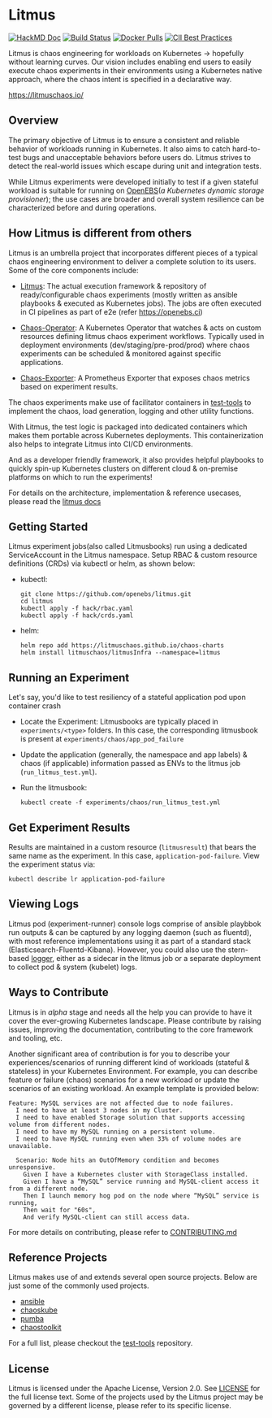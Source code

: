 # Litmus
[![HackMD Doc](https://hackmd.io/badge.svg)](https://hackmd.io/GlvlYyLBSfaPnRIlhxN7TA?view)
[![Build Status](https://travis-ci.org/litmuschaos/litmus.svg?branch=master)](https://travis-ci.org/openebs/e2e-tests)
[![Docker Pulls](https://img.shields.io/docker/pulls/openebs/ansible-runner.svg)](https://hub.docker.com/r/openebs/ansible-runner)
[![CII Best Practices](https://bestpractices.coreinfrastructure.org/projects/3202/badge)](https://bestpractices.coreinfrastructure.org/projects/3202)

Litmus is chaos engineering for workloads on Kubernetes -> hopefully without learning curves. Our vision 
includes enabling end users to easily execute chaos experiments in their environments using a Kubernetes native 
approach, where the chaos intent is specified in a declarative way.

https://litmuschaos.io/

## Overview

The primary objective of Litmus is to ensure a consistent and reliable behavior of workloads running in Kubernetes. 
It also aims to catch hard-to-test bugs and unacceptable behaviors before users do. Litmus strives to detect the 
real-world issues which escape during unit and integration tests.

While Litmus experiments were developed initially to test if a given stateful workload is suitable for running 
on [OpenEBS](www.openebs.io)(_a Kubernetes dynamic storage provisioner_); the use cases are broader and overall 
system resilience can be characterized before and during operations.  

## How Litmus is different from others
Litmus is an umbrella project that incorporates different pieces of a typical chaos engineering environment to deliver a 
complete solution to its users. Some of the core components include: 

- [Litmus](https://github.com/litmuschaos/litmus): The actual execution framework & repository of ready/configurable chaos 
  experiments (mostly written as ansible playbooks & executed as Kubernetes jobs). The jobs are often executed in CI pipelines 
  as part of e2e (refer https://openebs.ci) 

- [Chaos-Operator](https://github.com/litmuschaos/chaos-operator): A Kubernetes Operator that watches & acts on custom 
  resources defining litmus chaos experiment workflows. Typically used in deployment environments (dev/staging/pre-prod/prod) 
  where chaos experiments can be scheduled & monitored against specific applications. 

- [Chaos-Exporter](https://github.com/litmuschaos/chaos-exporter): A Prometheus Exporter that exposes chaos metrics based 
  on experiment results.

The chaos experiments make use of facilitator containers in [test-tools](https://github.com/litmuschaos/test-tools) to 
implement the chaos, load generation, logging and other utility functions. 

With Litmus, the test logic is packaged into dedicated containers which makes them portable across Kubernetes deployments. 
This containerization also helps to integrate Litmus into CI/CD environments. 

And as a developer friendly framework, it also provides helpful playbooks to quickly spin-up Kubernetes clusters on different 
cloud & on-premise platforms on which to run the experiments! 

For details on the architecture, implementation & reference usecases, please read the [litmus docs](https://docs.litmuschaos.io)

## Getting Started

Litmus experiment jobs(also called Litmusbooks) run using a dedicated ServiceAccount in the Litmus namespace. Setup RBAC & custom
resource definitions (CRDs) via kubectl or helm, as shown below: 

- kubectl: 

  ```
  git clone https://github.com/openebs/litmus.git
  cd litmus
  kubectl apply -f hack/rbac.yaml
  kubectl apply -f hack/crds.yaml  
  ```

- helm: 

  ```
  helm repo add https://litmuschaos.github.io/chaos-charts
  helm install litmuschaos/litmusInfra --namespace=litmus
  ```

## Running an Experiment 

Let's say, you'd like to test resiliency of a stateful application pod upon container crash

- Locate the Experiment: Litmusbooks are typically placed in `experiments/<type>` folders. In this case, the corresponding
  litmusbook is present at `experiments/chaos/app_pod_failure` 

- Update the application (generally, the namespace and app labels) & chaos (if applicable) information passed as ENVs to 
  the litmus job (`run_litmus_test.yml`). 

- Run the litmusbook:

  ```
  kubectl create -f experiments/chaos/run_litmus_test.yml
  ```
   
## Get Experiment Results 

Results are maintained in a custom resource (`litmusresult`) that bears the same name as the experiment. In this case,
`application-pod-failure`. View the experiment status via:

```
kubectl describe lr application-pod-failure
```

## Viewing Logs 

Litmus pod (experiment-runner) console logs comprise of ansible playbbok run outputs & can be captured by any logging daemon
(such as fluentd), with most reference implementations using it as part of a standard stack (Elasticsearch-Fluentd-Kibana). 
However, you could also use the stern-based [logger](https://github.com/litmuschaos/test-tools/tree/master/logger), either as 
a sidecar in the litmus job or a separate deployment to collect pod & system (kubelet) logs.

## Ways to Contribute

Litmus is in *_alpha_* stage and needs all the help you can provide to have it cover the ever-growing Kubernetes landscape. 
Please contribute by raising issues, improving the documentation, contributing to the core framework and tooling, etc.

Another significant area of contribution is for you to describe your experiences/scenarios of running different kind of 
workloads (stateful & stateless) in your Kubernetes Environment.  For example, you can describe feature or failure (chaos) 
scenarios for a new workload or update the scenarios of an existing workload. An example template is provided below: 

```
Feature: MySQL services are not affected due to node failures.
  I need to have at least 3 nodes in my Cluster.
  I need to have enabled Storage solution that supports accessing volume from different nodes.
  I need to have my MySQL running on a persistent volume.
  I need to have MySQL running even when 33% of volume nodes are unavailable.

  Scenario: Node hits an OutOfMemory condition and becomes unresponsive.
    Given I have a Kubernetes cluster with StorageClass installed.
    Given I have a “MySQL” service running and MySQL-client access it from a different node.
    Then I launch memory hog pod on the node where “MySQL” service is running,
    Then wait for "60s",
    And verify MySQL-client can still access data.
```

For more details on contributing, please refer to [CONTRIBUTING.md](./CONTRIBUTING.md)

## Reference Projects

Litmus makes use of and extends several open source projects. Below are just some of the commonly used projects.

- [ansible](https://www.ansible.com/)
- [chaoskube](https://github.com/linki/chaoskube)
- [pumba](https://github.com/alexei-led/pumba)
- [chaostoolkit](https://github.com/chaostoolkit/chaostoolkit)

For a full list, please checkout the [test-tools](https://github.com/litmuschaos/test-tools) repository.

## License

Litmus is licensed under the Apache License, Version 2.0. See [LICENSE](./LICENSE) for the full license text. Some of 
the projects used by the Litmus project may be governed by a different license, please refer to its specific license.
